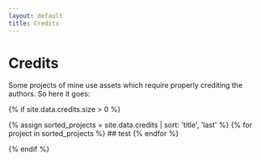 ```yaml
---
layout: default
title: Credits
---
```


# Credits

Some projects of mine use assets which require properly crediting the authors. So here it goes:

{% if site.data.credits.size > 0 %}
<dl>
{% assign sorted_projects = site.data.credits | sort: 'title', 'last' %}
{% for project in sorted_projects %}
  ## test
{% endfor %}
</dl>
{% endif %}